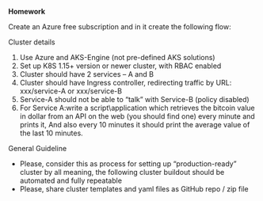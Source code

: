 **Homework**

Create an Azure free subscription and in it create the following flow:
 
Cluster details

1. Use Azure and AKS-Engine (not pre-defined AKS solutions)
2. Set up K8S 1.15+ version or newer cluster, with RBAC enabled
3. Cluster should have 2 services – A and B
4. Cluster should have Ingress controller, redirecting traffic by URL: xxx/service-A or xxx/service-B
5. Service-A should not be able to “talk” with Service-B (policy disabled)
6. For Service A:write a script\application which retrieves the bitcoin value in dollar from an API on the web (you should find one) every minute and prints it, And also every 10 minutes it should print the average value of the last 10 minutes.
 
General Guideline
- Please, consider this as process for setting up “production-ready” cluster by all meaning, the following cluster buildout should be automated and fully repeatable
- Please, share cluster templates and yaml files as GitHub repo / zip file


